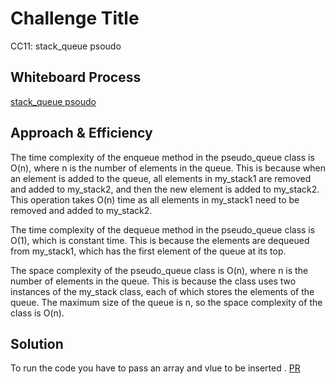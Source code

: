# Challenge Title
CC11: stack_queue psoudo
## Whiteboard Process
<!-- Embedded whiteboard image -->
[stack_queue psoudo](./cc11.jpg)

## Approach & Efficiency
<!-- What approach did you take? Why? What is the Big O space/time for this approach? -->
The time complexity of the enqueue method in the pseudo_queue class is O(n), where n is the number of elements in the queue. This is because when an element is added to the queue, all elements in my_stack1 are removed and added to my_stack2, and then the new element is added to my_stack2. This operation takes O(n) time as all elements in my_stack1 need to be removed and added to my_stack2.

The time complexity of the dequeue method in the pseudo_queue class is O(1), which is constant time. This is because the elements are dequeued from my_stack1, which has the first element of the queue at its top.

The space complexity of the pseudo_queue class is O(n), where n is the number of elements in the queue. This is because the class uses two instances of the my_stack class, each of which stores the elements of the queue. The maximum size of the queue is n, so the space complexity of the class is O(n).


## Solution
<!-- Show how to run your code, and examples of it in action -->
To run the code you have to pass an array and vlue to be inserted .
[PR](https://github.com/toqawasfi/data-structures-and-algorithms/pull/13)